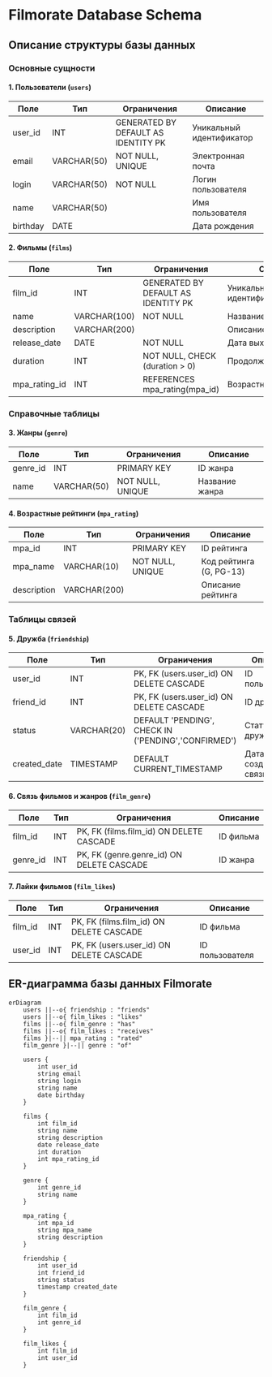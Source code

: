 # Filmorate Database Schema

## Описание структуры базы данных

### Основные сущности

#### 1. Пользователи (`users`)

| Поле       | Тип         | Ограничения                          | Описание                |
|------------|-------------|--------------------------------------|-------------------------|
| user_id    | INT         | GENERATED BY DEFAULT AS IDENTITY PK  | Уникальный идентификатор|
| email      | VARCHAR(50) | NOT NULL, UNIQUE                     | Электронная почта       |
| login      | VARCHAR(50) | NOT NULL                             | Логин пользователя      |
| name       | VARCHAR(50) |                                      | Имя пользователя        |
| birthday   | DATE        |                                      | Дата рождения           |

#### 2. Фильмы (`films`)

| Поле          | Тип          | Ограничения                          | Описание               |
|---------------|--------------|--------------------------------------|------------------------|
| film_id       | INT          | GENERATED BY DEFAULT AS IDENTITY PK  | Уникальный идентификатор|
| name          | VARCHAR(100) | NOT NULL                             | Название фильма        |
| description   | VARCHAR(200) |                                      | Описание фильма        |
| release_date  | DATE         | NOT NULL                             | Дата выхода            |
| duration      | INT          | NOT NULL, CHECK (duration > 0)       | Продолжительность(мин) |
| mpa_rating_id | INT          | REFERENCES mpa_rating(mpa_id)        | Возрастной рейтинг     |

### Справочные таблицы

#### 3. Жанры (`genre`)

| Поле       | Тип         | Ограничения               | Описание         |
|------------|-------------|---------------------------|------------------|
| genre_id   | INT         | PRIMARY KEY               | ID жанра         |
| name       | VARCHAR(50) | NOT NULL, UNIQUE          | Название жанра   |

#### 4. Возрастные рейтинги (`mpa_rating`)

| Поле         | Тип         | Ограничения               | Описание               |
|--------------|-------------|---------------------------|------------------------|
| mpa_id       | INT         | PRIMARY KEY               | ID рейтинга            |
| mpa_name     | VARCHAR(10) | NOT NULL, UNIQUE          | Код рейтинга (G, PG-13)|
| description  | VARCHAR(200)|                           | Описание рейтинга      |

### Таблицы связей

#### 5. Дружба (`friendship`)

| Поле         | Тип         | Ограничения                              | Описание                |
|--------------|-------------|------------------------------------------|-------------------------|
| user_id      | INT         | PK, FK (users.user_id) ON DELETE CASCADE | ID пользователя         |
| friend_id    | INT         | PK, FK (users.user_id) ON DELETE CASCADE | ID друга                |
| status       | VARCHAR(20) | DEFAULT 'PENDING', CHECK IN ('PENDING','CONFIRMED') | Статус дружбы |
| created_date | TIMESTAMP   | DEFAULT CURRENT_TIMESTAMP                | Дата создания связи     |

#### 6. Связь фильмов и жанров (`film_genre`)

| Поле     | Тип  | Ограничения                              | Описание         |
|----------|------|------------------------------------------|------------------|
| film_id  | INT  | PK, FK (films.film_id) ON DELETE CASCADE | ID фильма        |
| genre_id | INT  | PK, FK (genre.genre_id) ON DELETE CASCADE| ID жанра         |

#### 7. Лайки фильмов (`film_likes`)

| Поле     | Тип  | Ограничения                              | Описание         |
|----------|------|------------------------------------------|------------------|
| film_id  | INT  | PK, FK (films.film_id) ON DELETE CASCADE | ID фильма        |
| user_id  | INT  | PK, FK (users.user_id) ON DELETE CASCADE | ID пользователя  |

## ER-диаграмма базы данных Filmorate

```mermaid
erDiagram
    users ||--o{ friendship : "friends"
    users ||--o{ film_likes : "likes"
    films ||--o{ film_genre : "has"
    films ||--o{ film_likes : "receives"
    films }|--|| mpa_rating : "rated"
    film_genre }|--|| genre : "of"

    users {
        int user_id
        string email
        string login
        string name
        date birthday
    }
    
    films {
        int film_id
        string name
        string description
        date release_date
        int duration
        int mpa_rating_id
    }
    
    genre {
        int genre_id
        string name
    }
    
    mpa_rating {
        int mpa_id
        string mpa_name
        string description
    }
    
    friendship {
        int user_id
        int friend_id
        string status
        timestamp created_date
    }
    
    film_genre {
        int film_id
        int genre_id
    }
    
    film_likes {
        int film_id
        int user_id
    }